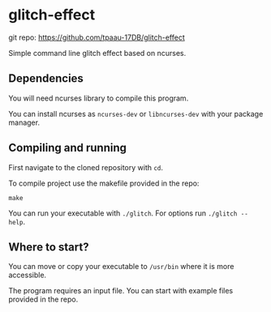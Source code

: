 # glitch-effect
git repo: https://github.com/tpaau-17DB/glitch-effect

Simple command line glitch effect based on ncurses.

## Dependencies
You will need ncurses library to compile this program. 

You can install ncurses as `ncurses-dev` or `libncurses-dev` with your package manager.

## Compiling and running
First navigate to the cloned repository with `cd`.

To compile project use the makefile provided in the repo:

```
make
```

You can run your executable with `./glitch`.
For options run `./glitch --help`.

## Where to start?
You can move or copy your executable to `/usr/bin` where it is more accessible.

The program requires an input file. You can start with example files provided in the repo.
